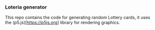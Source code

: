 ### Loteria generator

This repo contains the code for generating random Lottery cards, it uses the (p5.js)[https://p5js.org] library for rendering graphics.
